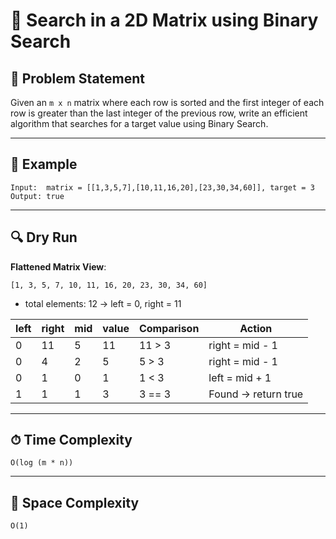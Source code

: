 # 🧮 Search in a 2D Matrix using Binary Search

## 🔸 Problem Statement
Given an `m x n` matrix where each row is sorted and the first integer of each row is greater than the last integer of 
the previous row, write an efficient algorithm that searches for a target value using Binary Search.

---

## 🔹 Example
```
Input:  matrix = [[1,3,5,7],[10,11,16,20],[23,30,34,60]], target = 3
Output: true
```

---

## 🔍 Dry Run

**Flattened Matrix View**:
```
[1, 3, 5, 7, 10, 11, 16, 20, 23, 30, 34, 60]
```

- total elements: 12 → left = 0, right = 11

| left | right | mid | value | Comparison       | Action               |
|------|-------|-----|--------|------------------|----------------------|
| 0    | 11    | 5   | 11     | 11 > 3           | right = mid - 1      |
| 0    | 4     | 2   | 5      | 5 > 3            | right = mid - 1      |
| 0    | 1     | 0   | 1      | 1 < 3            | left = mid + 1       |
| 1    | 1     | 1   | 3      | 3 == 3           | Found → return true  |

---

## ⏱ Time Complexity
```
O(log (m * n))
```

---

## 💾 Space Complexity
```
O(1)
```
